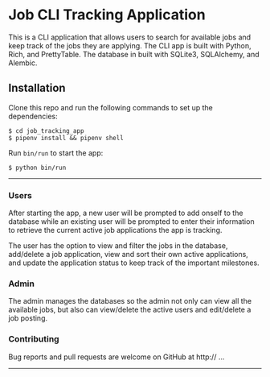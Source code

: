# Job CLI Tracking Application

This is a CLI application that allows users to search for available jobs and keep track of the jobs they are applying. The CLI app is built with Python, Rich, and PrettyTable. The database in built with SQLite3, SQLAlchemy, and Alembic.

## Installation

Clone this repo and run the following commands to set up the dependencies:

```console
$ cd job_tracking_app
$ pipenv install && pipenv shell
```

Run `bin/run`  to start the app:
```console
$ python bin/run
```

***

### Users
After starting the app, a new user will be prompted to add onself to the database while an existing user will be prompted to enter their information to retrieve the current active job applications the app is tracking.

The user has the option to view and filter the jobs in the database, add/delete a job application, view and sort their own active applications, and update the application status to keep track of the important milestones.

### Admin
The admin manages the databases so the admin not only can view all the available jobs, but also can view/delete the active users and edit/delete a job posting.

### Contributing

Bug reports and pull requests are welcome on GitHub at http:// ...

***

